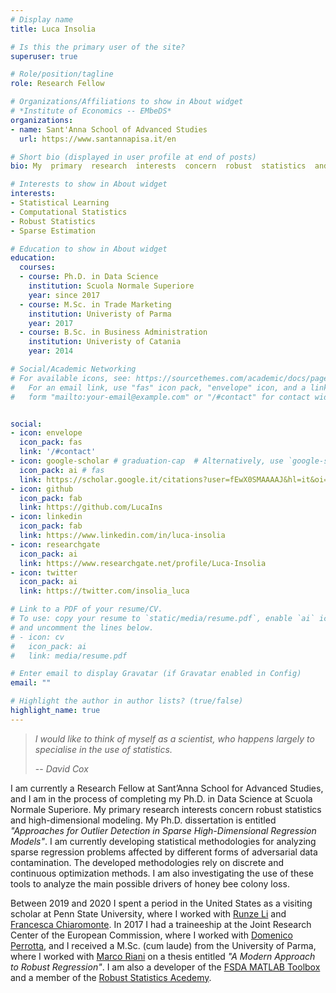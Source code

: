 ```yaml
---
# Display name
title: Luca Insolia

# Is this the primary user of the site?
superuser: true

# Role/position/tagline
role: Research Fellow

# Organizations/Affiliations to show in About widget
# *Institute of Economics -- EMbeDS*
organizations:
- name: Sant'Anna School of Advanced Studies 
  url: https://www.santannapisa.it/en

# Short bio (displayed in user profile at end of posts)
bio: My  primary  research  interests  concern  robust  statistics  and  high-dimensional modeling.  I am currently developing statistical methodologies for analyzing sparse regression problems affected by different forms of adversarial data contamination.  The developed methodologies encompass continuous optimization methods as well as mixed-integer programming techniques.  I am also investigating the use of these tools to analyze the main possible drivers of honey bee colony loss.

# Interests to show in About widget
interests:
- Statistical Learning
- Computational Statistics
- Robust Statistics
- Sparse Estimation

# Education to show in About widget
education:
  courses:
  - course: Ph.D. in Data Science
    institution: Scuola Normale Superiore
    year: since 2017
  - course: M.Sc. in Trade Marketing
    institution: Univeristy of Parma
    year: 2017
  - course: B.Sc. in Business Administration
    institution: Univeristy of Catania
    year: 2014

# Social/Academic Networking
# For available icons, see: https://sourcethemes.com/academic/docs/page-builder/#icons
#   For an email link, use "fas" icon pack, "envelope" icon, and a link in the
#   form "mailto:your-email@example.com" or "/#contact" for contact widget.


social:
- icon: envelope
  icon_pack: fas
  link: '/#contact'
- icon: google-scholar # graduation-cap  # Alternatively, use `google-scholar` icon from `ai` icon pack
  icon_pack: ai # fas
  link: https://scholar.google.it/citations?user=fEwX0SMAAAAJ&hl=it&oi=ao
- icon: github
  icon_pack: fab
  link: https://github.com/LucaIns
- icon: linkedin
  icon_pack: fab
  link: https://www.linkedin.com/in/luca-insolia
- icon: researchgate
  icon_pack: ai
  link: https://www.researchgate.net/profile/Luca-Insolia
- icon: twitter
  icon_pack: ai
  link: https://twitter.com/insolia_luca

# Link to a PDF of your resume/CV.
# To use: copy your resume to `static/media/resume.pdf`, enable `ai` icons in `params.toml`, 
# and uncomment the lines below.
# - icon: cv
#   icon_pack: ai
#   link: media/resume.pdf

# Enter email to display Gravatar (if Gravatar enabled in Config)
email: ""

# Highlight the author in author lists? (true/false)
highlight_name: true
---
```


<!-- Nelson Bighetti is a professor of artificial intelligence at the Stanford AI Lab. His research interests include distributed robotics, mobile computing and programmable matter. He leads the Robotic Neurobiology group, which develops self-reconfiguring robots, systems of self-organizing robots, and mobile sensor networks.

Lorem ipsum dolor sit amet, consectetur adipiscing elit. Sed neque elit, tristique placerat feugiat ac, facilisis vitae arcu. Proin eget egestas augue. Praesent ut sem nec arcu pellentesque aliquet. Duis dapibus diam vel metus tempus vulputate.
 -->

> *I would like to think of myself as a scientist, who happens largely to specialise in the use of statistics.*
>
> -- <cite>David Cox</cite>

<!-- ***I would like to think of myself as a scientist, who happens largely to specialise in the use of statistics*** – David Cox   -->

I am currently a Research Fellow at Sant’Anna School for Advanced Studies, and I am in the process of completing my Ph.D. in Data Science at Scuola Normale Superiore.
My  primary  research  interests  concern  robust  statistics  and  high-dimensional modeling. 
My Ph.D. dissertation is entitled *"Approaches for Outlier Detection in Sparse High-Dimensional Regression Models"*.
I am currently developing statistical methodologies for analyzing sparse regression problems affected by different forms of adversarial data contamination.
The developed methodologies rely on discrete and continuous optimization methods. I am also investigating the use of these tools to analyze the main possible drivers of honey bee colony loss.  

Between 2019 and 2020 I spent a period in the United States as a visiting scholar at Penn State University, where I worked with [Runze Li](http://www.personal.psu.edu/ril4/) and [Francesca Chiaromonte](https://sites.psu.edu/chiaromonte/).
In 2017 I had a traineeship at the Joint Research Center of the European Commission, where I worked with [Domenico Perrotta](https://ec.europa.eu/jrc/en/person/domenico-perrotta),
and I received a M.Sc. (cum laude) from the University of Parma, where I worked with [Marco Riani](http://riani.it/) on a thesis entitled *"A Modern Approach to Robust Regression"*.
I am also a developer of the [FSDA MATLAB Toolbox](https://github.com/UniprJRC/FSDA) and a member of the [Robust Statistics Acedemy](http://rosa.unipr.it/index.html).  



<!-- {{< icon name="download" pack="fas" >}} Download my {{< staticref "media/demo_resume.pdf" "newtab" >}}resumé{{< /staticref >}}. -->

